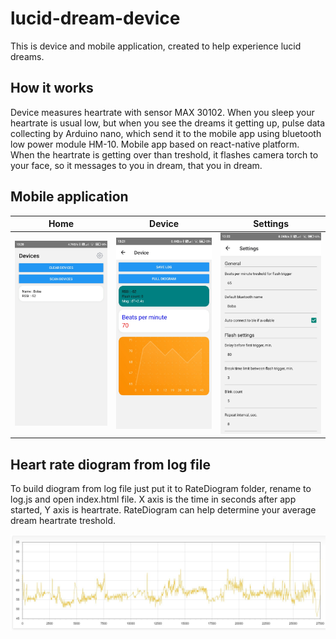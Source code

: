 # lucid-dream-device
This is device and mobile application, created to help experience lucid dreams.

## How it works
Device measures heartrate with sensor MAX 30102. When you sleep your heartrate is usual low, but when you see the dreams it getting up, pulse data collecting by Arduino nano, which send it to the mobile app using bluetooth low power module HM-10. Mobile app based on react-native platform. When the heartrate is getting over than treshold, it flashes camera torch to your face, so it messages to you in dream, that you in dream.

## Mobile application
 Home | Device  | Settings
:-------------------------:|:-------------------------:|:-------------------------:
 ![](https://github.com/seag86/lucid-dream-device/blob/main/images/Screenshot_1.jpg) | ![](https://github.com/seag86/lucid-dream-device/blob/main/images/Screenshot_2.jpg) | ![](https://github.com/seag86/lucid-dream-device/blob/main/images/Screenshot_3.jpg)  


## Heart rate diogram from log file
To build diogram from log file just put it to RateDiogram folder, rename to log.js and open index.html file. X axis is the time in seconds after app started, Y axis is heartrate. RateDiogram can help determine your average dream heartrate treshold.

![RateDiogram script](https://github.com/seag86/lucid-dream-device/blob/main/RateDiogram/example_diogram.jpg)
